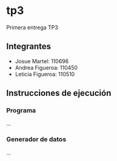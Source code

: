 # tp3
Primera entrega TP3
## Integrantes
  - Josue Martel: 110696
  - Andrea Figueroa: 110450
  - Leticia Figueroa: 110510
## Instrucciones de ejecución
### Programa
...

### Generador de datos
...
